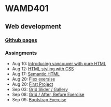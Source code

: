 # WAMD401
## Web development

### [Github pages](https://rowaxl.github.io/WAMD401/)

### Assingments
- Aug 10: [Introducing vancouver with pure HTML](https://rowaxl.github.io/WAMD401/0810_assignment/vancouver.html)
- Aug 12: [HTML styling with CSS](https://rowaxl.github.io/WAMD401/0812_assignment/index.html)
- Aug 17: [Semantic HTML](https://rowaxl.github.io/WAMD401/0817_assignment/index.html)
- Aug 20: [Flex exersise](https://rowaxl.github.io/WAMD401/0820_exercise/index.html)
- Aug 20: [First Project](https://rowaxl.github.io/WAMD401/0820_project/about.html)
- Sep 03: [Grid Slider / Gallery](https://rowaxl.github.io/WAMD401/0903_assignment/index.html)
- Sep 08: [Grid / After, Before Exercise](https://rowaxl.github.io/WAMD401/0908_exercise/index.html)
- Sep 09: [Bootstrap Exercise](https://rowaxl.github.io/WAMD401/0909_exercise/index.html)